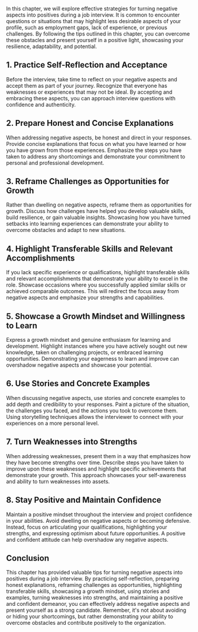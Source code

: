 
In this chapter, we will explore effective strategies for turning negative aspects into positives during a job interview. It is common to encounter questions or situations that may highlight less desirable aspects of your profile, such as employment gaps, lack of experience, or previous challenges. By following the tips outlined in this chapter, you can overcome these obstacles and present yourself in a positive light, showcasing your resilience, adaptability, and potential.

**1. Practice Self-Reflection and Acceptance**
----------------------------------------------

Before the interview, take time to reflect on your negative aspects and accept them as part of your journey. Recognize that everyone has weaknesses or experiences that may not be ideal. By accepting and embracing these aspects, you can approach interview questions with confidence and authenticity.

**2. Prepare Honest and Concise Explanations**
----------------------------------------------

When addressing negative aspects, be honest and direct in your responses. Provide concise explanations that focus on what you have learned or how you have grown from those experiences. Emphasize the steps you have taken to address any shortcomings and demonstrate your commitment to personal and professional development.

**3. Reframe Challenges as Opportunities for Growth**
-----------------------------------------------------

Rather than dwelling on negative aspects, reframe them as opportunities for growth. Discuss how challenges have helped you develop valuable skills, build resilience, or gain valuable insights. Showcasing how you have turned setbacks into learning experiences can demonstrate your ability to overcome obstacles and adapt to new situations.

**4. Highlight Transferable Skills and Relevant Accomplishments**
-----------------------------------------------------------------

If you lack specific experience or qualifications, highlight transferable skills and relevant accomplishments that demonstrate your ability to excel in the role. Showcase occasions where you successfully applied similar skills or achieved comparable outcomes. This will redirect the focus away from negative aspects and emphasize your strengths and capabilities.

**5. Showcase a Growth Mindset and Willingness to Learn**
---------------------------------------------------------

Express a growth mindset and genuine enthusiasm for learning and development. Highlight instances where you have actively sought out new knowledge, taken on challenging projects, or embraced learning opportunities. Demonstrating your eagerness to learn and improve can overshadow negative aspects and showcase your potential.

**6. Use Stories and Concrete Examples**
----------------------------------------

When discussing negative aspects, use stories and concrete examples to add depth and credibility to your responses. Paint a picture of the situation, the challenges you faced, and the actions you took to overcome them. Using storytelling techniques allows the interviewer to connect with your experiences on a more personal level.

**7. Turn Weaknesses into Strengths**
-------------------------------------

When addressing weaknesses, present them in a way that emphasizes how they have become strengths over time. Describe steps you have taken to improve upon these weaknesses and highlight specific achievements that demonstrate your growth. This approach showcases your self-awareness and ability to turn weaknesses into assets.

**8. Stay Positive and Maintain Confidence**
--------------------------------------------

Maintain a positive mindset throughout the interview and project confidence in your abilities. Avoid dwelling on negative aspects or becoming defensive. Instead, focus on articulating your qualifications, highlighting your strengths, and expressing optimism about future opportunities. A positive and confident attitude can help overshadow any negative aspects.

**Conclusion**
--------------

This chapter has provided valuable tips for turning negative aspects into positives during a job interview. By practicing self-reflection, preparing honest explanations, reframing challenges as opportunities, highlighting transferable skills, showcasing a growth mindset, using stories and examples, turning weaknesses into strengths, and maintaining a positive and confident demeanor, you can effectively address negative aspects and present yourself as a strong candidate. Remember, it's not about avoiding or hiding your shortcomings, but rather demonstrating your ability to overcome obstacles and contribute positively to the organization.
